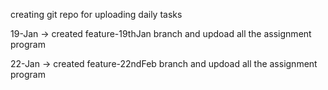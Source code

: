 creating git repo for uploading daily tasks

19-Jan -> created feature-19thJan branch and updoad all the assignment program

22-Jan -> created feature-22ndFeb branch and updoad all the assignment program